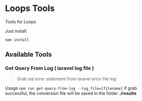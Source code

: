 # Loops Tools
Tools for Loops

Just install

    npm install

## Available Tools
### Get Query From Log ( laravel log file )
> Grab sql error statement from laravel error file log

Usage `npm run get-query-from-log --log_file=[filename]`
if grab successful, the conversion file will be saved in the folder **./results**

